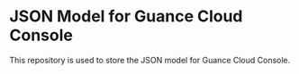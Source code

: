 # JSON Model for Guance Cloud Console

This repository is used to store the JSON model for Guance Cloud Console.
